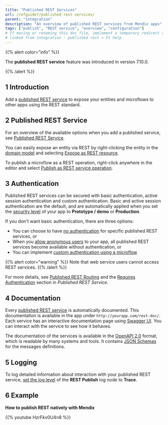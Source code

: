 ```yaml
---
title: "Published REST Services"
url: /refguide7/published-rest-services/
parent: "integration"
description: "An overview of published REST services from Mendix apps"
tags: ["publish", "REST service", "overview", "configuration"]
# If moving or renaming this doc file, implement a temporary redirect and let the respective team know they should update the URL in the product. See Mapping to Products for more details.
# linked from integration - published rest > F1 help
---
```


{{% alert color="info" %}}

The **published REST service** feature was introduced in version 7.10.0.

{{% /alert %}}

## 1 Introduction

Add a [published REST service](/refguide7/published-rest-service/) to expose your entities and microflows to other apps using the REST standard.

## 2 Published REST Service

For an overview of the available options when you add a published service, see [Published REST Service](/refguide7/published-rest-service/).

You can easily expose an entity via REST by right-clicking the entity in the [domain model](/refguide7/domain-model/) and selecting [Expose as REST resource](/refguide7/generate-rest-resource/).

To publish a microflow as a REST operation, right-click anywhere in the editor and select [Publish as REST service operation](/refguide7/publish-microflow-as-rest-operation/).

## <a name="authorization"></a>3 Authentication

Published REST services can be secured with basic authentication, active session authentication and custom authentication. Basic and active session authentication are the default, and are automatically applied when you set the [security level](/refguide7/project-security/) of your app to **Prototype / demo**  or **Production**.

If you don't want basic authentication, there are three options:

* You can choose to have [no authentication](/refguide7/published-rest-service/#authentication) for specific published REST services, or
* When you [allow anonymous users](/refguide7/project-security/#anonymous-users) to your app, all published REST services become available without authentication, or
* You can implement [custom authentication using a microflow](/refguide7/published-rest-service/#authentication-microflow)

{{% alert color="warning" %}}
Note that web service users cannot access REST services.
{{% /alert %}}

For more details, see [Published REST Routing](/refguide7/published-rest-routing/) and the [Requires Authentication](/refguide7/published-rest-service/#authentication) section in *Published REST Service*.

## <a name="interactive-documentation"></a>4 Documentation

Every [published REST service](/refguide7/published-rest-service/) is automatically documented. This documentation is available in the app under `http://yourapp.com/rest-doc/`. Each service has an interactive documentation page using [Swagger UI](https://swagger.io/swagger-ui/). You can interact with the service to see how it behaves.

The documentation of the services is available in the [OpenAPI 2.0](/refguide7/open-api/) format, which is readable by many systems and tools. It contains [JSON Schemas](/refguide7/published-rest-service-json-schema/) for the messages definitions.

## 5 Logging

To log detailed information about interaction with your published REST service, [set the log level](/refguide7/logging/) of the **REST Publish** log node to **Trace**.

## 6 Example

**How to publish REST natively with Mendix**

{{% youtube HzrFkv0U4n8 %}}
